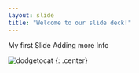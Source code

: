 ```yaml
---
layout: slide
title: "Welcome to our slide deck!"
---
```


My first Slide
Adding more Info

![dodgetocat](https://octodex.github.com/images/dodgetocat_v2.png)
{: .center}

